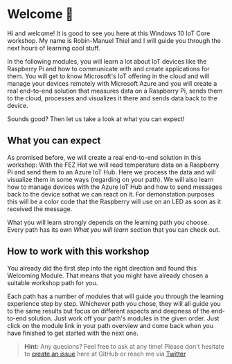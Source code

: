 # Welcome 🎉
Hi and welcome! It is good to see you here at this Windows 10 IoT Core workshop. My name is Robin-Manuel Thiel and I will guide you through the next hours of learning cool stuff.

In the following modules, you will learn a lot about IoT devices like the Raspberry Pi and how to communicate with and create applications for them. You will get to know Microsoft's IoT offering in the cloud and will manage your devices remotely with Microsoft Azure and you will create a real end-to-end solution that measures data on a Raspberry Pi, sends them to the cloud, processes and visualizes it there and sends data back to the device.

Sounds good? Then let us take a look at what you can expect!

## What you can expect
As promised before, we will create a real end-to-end solution in this workshop: With the FEZ Hat we will read temperature data on a Raspberry Pi and send them to an Azure IoT Hub. Here we process the data and will visualize them in some ways (regarding on your path). We will also learn how to manage devices with the Azure IoT Hub and how to send messages back to the device sothat we can react on it. For demonstation purposes this will be a color code that the Raspberry will use on an LED as soon as it received the message.

What you will learn strongly depends on the learning path you choose. Every path has its own *What you will learn* section that you can check out.

## How to work with this workshop
You already did the first step into the right direction and found this Welcoming Module. That means that you might have already chosen a suitable workshop path for you.

Each path has a number of modules that will guide you through the learning experience step by step. Whichever path you chose, they will all guide you to the same results but focus on different aspects and deepness of the end-to-end solution. Just work off your path's modules in the given order. Just click on the module link in your path overview and come back when you have finished to get started with the next one.

> **Hint:** Any quesions? Feel free to ask at any time! Please don't hesitate to [create an issue](../../../issues) here at GitHub or reach me via [Twitter](https://twitter.com/einRobby)
